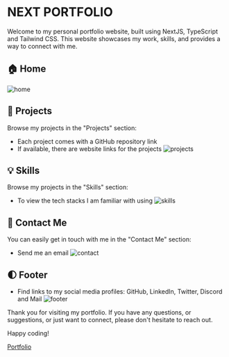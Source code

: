 # NEXT PORTFOLIO 

Welcome to my personal portfolio website, built using NextJS, TypeScript and Tailwind CSS. This website showcases my work, skills, and provides a way to connect with me.

## 🏠 Home
![home](https://github.com/THEFZNKHAN/next-portfolio/assets/124388165/60e96caf-2288-4472-afa7-60f2f9d718b4)


## 💼 Projects
Browse my projects in the "Projects" section:
- Each project comes with a GitHub repository link
- If available, there are website links for the projects
![projects](https://github.com/THEFZNKHAN/next-portfolio/assets/124388165/5abd820e-8055-456c-8932-ea250142b71a)


## 💡 Skills 
Browse my projects in the "Skills" section:
- To view the tech stacks I am familiar with using
![skills](https://github.com/THEFZNKHAN/next-portfolio/assets/124388165/16c9c3a0-8771-4a6a-a201-23df2c0d2cae)


## 📧 Contact Me
You can easily get in touch with me in the "Contact Me" section:
- Send me an email
![contact](https://github.com/THEFZNKHAN/next-portfolio/assets/124388165/de82bf67-2707-4d92-88dd-1b22e83c41d2)


## 🌓 Footer
- Find links to my social media profiles: GitHub, LinkedIn, Twitter, Discord and Mail
![footer](https://github.com/THEFZNKHAN/next-portfolio/assets/124388165/83cac11f-d6e1-4396-9fb0-5be86fa1b517)


Thank you for visiting my portfolio. If you have any questions, or suggestions, or just want to connect, please don't hesitate to reach out.

Happy coding!

[Portfolio](https://thefznkhan.vercel.app/)

